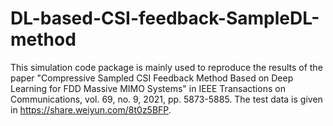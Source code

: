 # DL-based-CSI-feedback-SampleDL-method
This simulation code package is mainly used to reproduce the results of  the paper "Compressive Sampled CSI Feedback Method Based on Deep Learning for FDD Massive MIMO Systems" in IEEE Transactions on Communications, vol. 69, no. 9, 2021, pp. 5873-5885. 
The test data is given in https://share.weiyun.com/8t0z5BFP.
